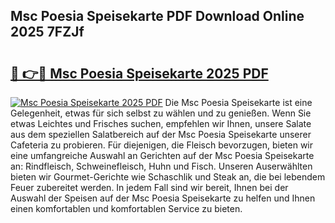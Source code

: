 ## Msc Poesia Speisekarte PDF Download Online 2025 7FZJf

# <h2><a href="http://gc928kx.nevu.top/?p=Msc+Poesia+Speisekarte">🔗 👉🔴 Msc Poesia Speisekarte 2025 PDF</a></h2>

[![Msc Poesia Speisekarte 2025 PDF](https://i.imgur.com/dBaPXMq.png)](http://gc928kx.nevu.top/?p=Msc+Poesia+Speisekarte)
Die Msc Poesia Speisekarte ist eine Gelegenheit, etwas für sich selbst zu wählen und zu genießen. Wenn Sie etwas Leichtes und Frisches suchen, empfehlen wir Ihnen, unsere Salate aus dem speziellen Salatbereich auf der Msc Poesia Speisekarte unserer Cafeteria zu probieren. Für diejenigen, die Fleisch bevorzugen, bieten wir eine umfangreiche Auswahl an Gerichten auf der Msc Poesia Speisekarte an: Rindfleisch, Schweinefleisch, Huhn und Fisch. Unseren Auserwählten bieten wir Gourmet-Gerichte wie Schaschlik und Steak an, die bei lebendem Feuer zubereitet werden. In jedem Fall sind wir bereit, Ihnen bei der Auswahl der Speisen auf der Msc Poesia Speisekarte zu helfen und Ihnen einen komfortablen und komfortablen Service zu bieten.
